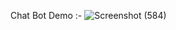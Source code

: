 Chat Bot Demo :-
![Screenshot (584)](https://github.com/user-attachments/assets/0719a52f-373b-4daa-9444-c12ca85feee4)
